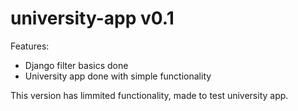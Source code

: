 # university-app v0.1

Features:
- Django filter basics done
- University app done with simple functionality


This version has limmited functionality, made to test university app.

